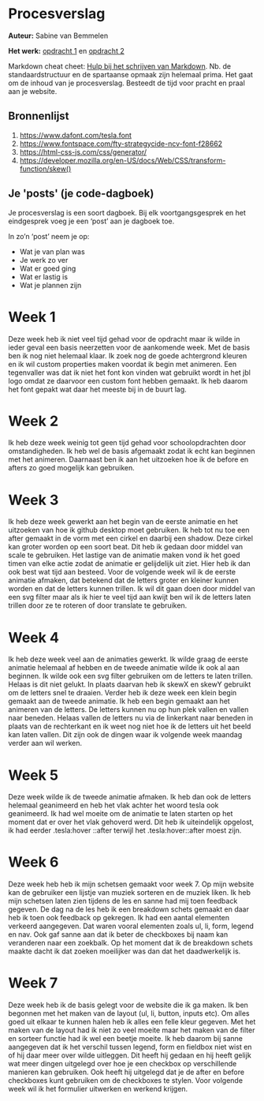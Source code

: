 # Procesverslag
**Auteur:** Sabine van Bemmelen

**Het werk:** [opdracht 1](opdracht1/index.html) en [opdracht 2](opdracht2/index.html)


Markdown cheat cheet: [Hulp bij het schrijven van Markdown](https://github.com/adam-p/markdown-here/wiki/Markdown-Cheatsheet). Nb. de standaardstructuur en de spartaanse opmaak zijn helemaal prima. Het gaat om de inhoud van je procesverslag. Besteedt de tijd voor pracht en praal aan je website.



## Bronnenlijst
1. https://www.dafont.com/tesla.font
2. https://www.fontspace.com/fty-strategycide-ncv-font-f28662
3. https://html-css-js.com/css/generator/
4. https://developer.mozilla.org/en-US/docs/Web/CSS/transform-function/skew()



## Je 'posts' (je code-dagboek)

Je procesverslag is een soort dagboek.
Bij elk voortgangsgesprek en het eindgesprek voeg je een ‘post’ aan je dagboek toe.

In zo’n ‘post’ neem je op:
- Wat je van plan was
- Je werk zo ver
- Wat er goed ging
- Wat er lastig is
- Wat je plannen zijn

# Week 1

Deze week heb ik niet veel tijd gehad voor de opdracht maar ik wilde in ieder geval een basis neerzetten voor de aankomende week. Met de basis ben ik nog niet helemaal klaar. Ik zoek nog de goede achtergrond kleuren en ik wil custom properties maken voordat ik begin met animeren. Een tegenvaller was dat ik niet het font kon vinden wat gebruikt wordt in het jbl logo omdat ze daarvoor een custom font hebben gemaakt. Ik heb daarom het font gepakt wat daar het meeste bij in de buurt lag.

# Week 2

Ik heb deze week weinig tot geen tijd gehad voor schoolopdrachten door omstandigheden. Ik heb wel de basis afgemaakt zodat ik echt kan beginnen met het animeren. Daarnaast ben ik aan het uitzoeken hoe ik de before en afters zo goed mogelijk kan gebruiken. 

# Week 3

Ik heb deze week gewerkt aan het begin van de eerste animatie en het uitzoeken van hoe ik github desktop moet gebruiken. Ik heb tot nu toe een after gemaakt in de vorm met een cirkel en daarbij een shadow. Deze cirkel kan groter worden op een soort beat. Dit heb ik gedaan door middel van scale te gebruiken. Het lastige van de animatie maken vond ik het goed timen van elke actie zodat de animatie er gelijdelijk uit ziet. Hier heb ik dan ook best wat tijd aan besteed. Voor de volgende week wil ik de eerste animatie afmaken, dat betekend dat de letters groter en kleiner kunnen worden en dat de letters kunnen trillen. Ik wil dit gaan doen door middel van een svg filter maar als ik hier te veel tijd aan kwijt ben wil ik de letters laten trillen door ze te roteren of door translate te gebruiken.

# Week 4

Ik heb deze week veel aan de animaties gewerkt. Ik wilde graag de eerste animatie helemaal af hebben en de tweede animatie wilde ik ook al aan beginnen. Ik wilde ook een svg filter gebruiken om de letters te laten trillen. Helaas is dit niet gelukt. In plaats daarvan heb ik skewX en skewY gebruikt om de letters snel te draaien. Verder heb ik deze week een klein begin gemaakt aan de tweede animatie. Ik heb een begin gemaakt aan het animeren van de letters. De letters kunnen nu op hun plek vallen en vallen naar beneden. Helaas vallen de letters nu via de linkerkant naar beneden in plaats van de rechterkant en ik weet nog niet hoe ik de letters uit het beeld kan laten vallen. Dit zijn ook de dingen waar ik volgende week maandag verder aan wil werken.

# Week 5

Deze week wilde ik de tweede animatie afmaken. Ik heb dan ook de letters helemaal geanimeerd en heb het vlak achter het woord tesla ook geanimeerd. Ik had wel moeite om de animatie te laten starten op het moment dat er over het vlak gehoverd werd. Dit heb ik uiteindelijk opgelost, ik had eerder .tesla:hover ::after terwijl het .tesla:hover::after moest zijn. 

# Week 6

Deze week heb heb ik mijn schetsen gemaakt voor week 7. Op mijn website kan de gebruiker een lijstje van muziek sorteren en de muziek liken. Ik heb mijn schetsen laten zien tijdens de les en sanne had mij toen feedback gegeven. De dag na de les heb ik een breakdown schets gemaakt en daar heb ik toen ook feedback op gekregen. Ik had een aantal elementen verkeerd aangegeven. Dat waren vooral elementen zoals ul, li, form, legend en nav. Ook gaf sanne aan dat ik beter de checkboxes bij naam kan veranderen naar een zoekbalk. Op het moment dat ik de breakdown schets maakte dacht ik dat zoeken moeilijker was dan dat het daadwerkelijk is.

# Week 7

Deze week heb ik de basis gelegt voor de website die ik ga maken. Ik ben begonnen met het maken van de layout (ul, li, button, inputs etc). Om alles goed uit elkaar te kunnen halen heb ik alles een felle kleur gegeven. Met het maken van de layout had ik niet zo veel moeite maar het maken van de filter en sorteer functie had ik wel een beetje moeite. Ik heb daarom bij sanne aangegeven dat ik het verschil tussen legend, form en fieldbox niet wist en of hij daar meer over wilde uitleggen. Dit heeft hij gedaan en hij heeft gelijk wat meer dingen uitgelegd over hoe je een checkbox op verschillende manieren kan gebruiken. Ook heeft hij uitgelegd dat je de after en before checkboxes kunt gebruiken om de checkboxes te stylen.
Voor volgende week wil ik het formulier uitwerken en werkend krijgen.
